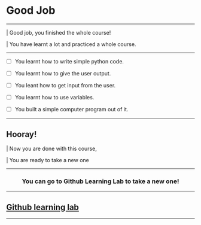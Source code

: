 # Good Job

---

| Good job, you finished the whole course!

| You have learnt a lot and practiced a whole course.

---

 - [ ] You learnt how to write simple python code.
 
 - [ ] You learnt how to give the user output.
 
 - [ ] You leant how to get input from the user.
 
 - [ ] You learnt how to use variables.
 
 - [ ] You built a simple computer program out of it.
 
---

## Hooray!

| Now you are done with this course,

| You are ready to take a new one

<hr>
<h3 align="center">You can go to Github Learning Lab to take a new one!</h3>

---

## [Github learning lab](https://lab.github.com)

---
